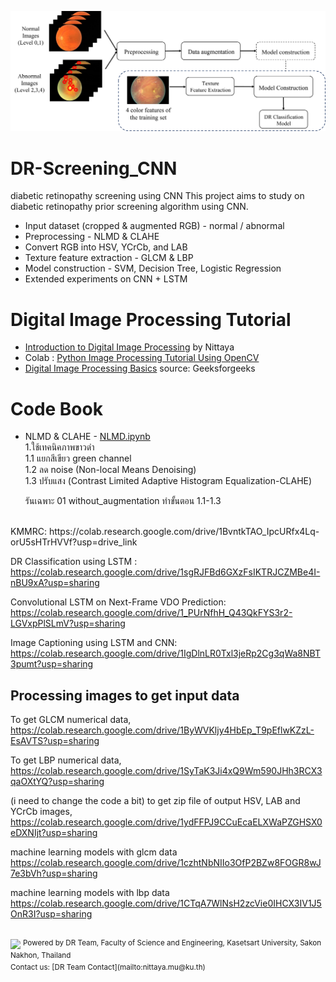 <!--![alt text](https://github.com/nittaya2mu/DR-Screening_CNN/blob/main/kuse_startup_logo.jpg?raw=true,width=150)-->
<p align="center"><img src="https://github.com/nittaya2mu/DR-Screening_CNN/blob/main/figure1.png" /></p>

# DR-Screening_CNN
diabetic retinopathy screening using CNN
This project aims to study on diabetic retinopathy prior screening algorithm using CNN.
  * Input dataset (cropped & augmented RGB) - normal / abnormal
  * Preprocessing - NLMD & CLAHE
  * Convert RGB into HSV, YCrCb, and LAB
  * Texture feature extraction - GLCM & LBP
  * Model construction - SVM, Decision Tree, Logistic Regression
  * Extended experiments on CNN + LSTM

# Digital Image Processing Tutorial
 * [Introduction to Digital Image Processing](https://drive.google.com/file/d/1QzgfdkCQlCbBt8BiCMCFtCJGu3SnkKVf/view?usp=drive_link) by Nittaya
 * Colab : [Python Image Processing Tutorial Using OpenCV](https://colab.research.google.com/drive/1zW4fspYezZ4VIdg0B4y00tNdZtS6hiXu?usp=sharing)
 * [Digital Image Processing Basics](https://www.geeksforgeeks.org/digital-image-processing-basics/) source: Geeksforgeeks
# Code Book
  * NLMD & CLAHE - [NLMD.ipynb](https://colab.research.google.com/drive/1pVrIlJivOdYuuLe_y5XA3nGy937iMXtO?usp=sharing)<br />
    1.ใช้เทคนิคภาพขาวดำ<br />
      1.1 แยกสีเขียว green channel<br />
      1.2 ลด noise (Non-local Means Denoising)<br />
      1.3 ปรับแสง (Contrast Limited Adaptive Histogram Equalization-CLAHE)<br />

      รันเฉพาะ 01 without_augmentation ทำขั้นตอน 1.1-1.3<br />
      
<br />
KMMRC:
https://colab.research.google.com/drive/1BvntkTAO_IpcURfx4Lq-orU5sHTrHVVf?usp=drive_link

DR Classification using LSTM :
https://colab.research.google.com/drive/1sgRJFBd6GXzFsIKTRJCZMBe4I-nBU9xA?usp=sharing

Convolutional LSTM on Next-Frame VDO Prediction:
https://colab.research.google.com/drive/1_PUrNfhH_Q43QkFYS3r2-LGVxpPlSLmV?usp=sharing

Image Captioning using LSTM and CNN:
https://colab.research.google.com/drive/1IgDlnLR0Txl3jeRp2Cg3qWa8NBT3pumt?usp=sharing

## Processing images to get input data

To get GLCM numerical data, 
https://colab.research.google.com/drive/1ByWVKljy4HbEp_T9pEflwKZzL-EsAVTS?usp=sharing

To get LBP numerical data, 
https://colab.research.google.com/drive/1SyTaK3Ji4xQ9Wm590JHh3RCX3qaOXtYQ?usp=sharing

(i need to change the code a bit)
to get zip file of output HSV, LAB and YCrCb images,
https://colab.research.google.com/drive/1ydFFPJ9CCuEcaELXWaPZGHSX0eDXNIjt?usp=sharing

machine learning models with glcm data 
https://colab.research.google.com/drive/1czhtNbNIIo3OfP2BZw8FOGR8wJ7e3bVh?usp=sharing

machine learning models with lbp data
https://colab.research.google.com/drive/1CTqA7WlNsH2zcVie0IHCX3IV1J5OnR3I?usp=sharing

<br />
<img src="https://th.bing.com/th/id/R.b1993d56b9eca21776b32cb3f175b58f?rik=bMtsN7cSPcBJxw&riu=http%3a%2f%2flocnguyen.com.au%2fwp-content%2fuploads%2f2015%2f12%2fPage-Break.png&ehk=zruL%2f8GBWo7gw6rqEZi4hh8B7EToMPDcCof39ly%2bJdg%3d&risl=&pid=ImgRaw&r=0" height="50" />
<sup>Powered by DR Team, Faculty of Science and Engineering, Kasetsart University, Sakon Nakhon, Thailand</sup><br />
<sup>Contact us: [DR Team Contact](mailto:nittaya.mu@ku.th)</sup>

